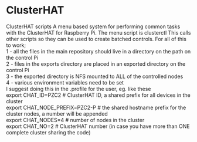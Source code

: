 # ClusterHAT
ClusterHAT scripts
A menu based system for performing common tasks with the ClusterHAT for Raspberry Pi.
The menu script is clusterctl
This calls other scripts so they can be used to create batched controls.
For all of this to work;  
1 - all the files in the main repository should live in a directory on the path on the control Pi  
2 - files in the exports directory are placed in an exported directory on the control Pi  
3 - the exported directory is NFS mounted to ALL of the controlled nodes  
4 - various environment variables need to be set  
I suggest doing this in the .profile for the user, eg. like these  
export CHAT_ID=PZC2  # ClusterHAT ID, a shared prefix for all devices in the cluster  
export CHAT_NODE_PREFIX=PZC2-P  # the shared hostname prefix for the cluster nodes, a number will be appended  
export CHAT_NODES=4  # number of nodes in the cluster  
export CHAT_NO=2  # ClusterHAT number (in case you have more than ONE complete cluster sharing the code)  
